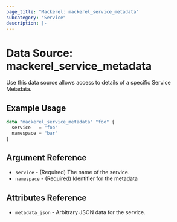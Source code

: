 ```yaml
---
page_title: "Mackerel: mackerel_service_metadata"
subcategory: "Service"
description: |-
---
```


# Data Source: mackerel_service_metadata

Use this data source allows access to details of a specific Service Metadata.  

## Example Usage

```terraform
data "mackerel_service_metadata" "foo" {
  service   = "foo"
  namespace = "bar"
}
```

## Argument Reference

* `service` - (Required) The name of the service.
* `namespace` - (Required) Identifier for the metadata

## Attributes Reference

* `metadata_json` - Arbitrary JSON data for the service.
